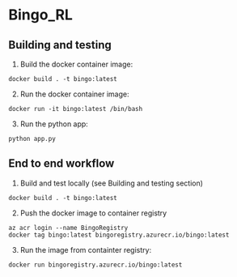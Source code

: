 # Bingo_RL

## Building and testing

1. Build the docker container image:
```
docker build . -t bingo:latest
```

2. Run the docker container image:
```
docker run -it bingo:latest /bin/bash
```

3. Run the python app:
```
python app.py
```

## End to end workflow

1. Build and test locally (see Building and testing section)
```
docker build . -t bingo:latest
```

2. Push the docker image to container registry
```
az acr login --name BingoRegistry
docker tag bingo:latest bingoregistry.azurecr.io/bingo:latest
```

3. Run the image from containter registry:

```
docker run bingoregistry.azurecr.io/bingo:latest
```

###